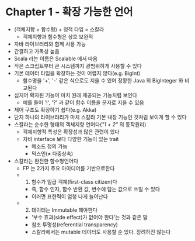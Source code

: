 # Chapter 1 - 확장 가능한 언어

* (객체지향 + 함수형) + 정적 타입 = 스칼라
  * 객체지향과 함수형은 상호 보완적
* 자바 라이브러리와 함께 사용 가능
* 간결하고 가독성 높음
* Scala 라는 이름은 Scalable 에서 따옴
* 작은 스크립트부터 큰 시스템까지 광범위하게 사용할 수 있다
* 기본 데이터 타입을 확장하는 것이 어렵지 않다(e.g. BigInt)
  * 함수명을 '+', '-' 같은 식으로도 지을 수 있어 장황한 Java 의 BigInteger 와 비교된다
* 심지어 확자된 기능이 마치 원래 제공되는 기능처럼 보인다
  * 예를 들어 '!', '?' 과 같이 함수 이름을 문자로 지을 수 있음
* 제어 구조도 확장하기 쉽다(e.g. Akka)
* 단지 하나의 라이브러리가 마치 스칼라 기본 내장 기능인 것처럼 보이게 할 수 있다
* 스칼라는 순수한 형태의 객체지향 언어다(_"1 + 2"_ 의 동작원리)
  * 객체지향적 특성은 확장성과 많은 관련이 있다
  * 자바 interface 보다 다양한 기능이 있는 trait
    * 메소드 정의 가능
    * 믹스인(≠ 다중상속)
* 스칼라는 완전한 함수형언어다
  * FP 는 2가지 주요 아이디어를 기반으로한다
  * 1. 함수가 일급 객체(first-class citizen)다
    * 즉, 함수 인자, 함수 반환 값, 변수에 담는 값으로 쓰일 수 있다
    * 이러면 표현력이 엄청 나게 늘어난다
  * 2. 데이터는 Immutable 해야한다
    * '부수 효과(side effect)가 없어야 한다'는 것과 같은 말
    * 참조 투명성(referential transparency)
    * 스칼라에서는 mutable 데이터도 사용할 순 있다. 장려하진 않는다
    
